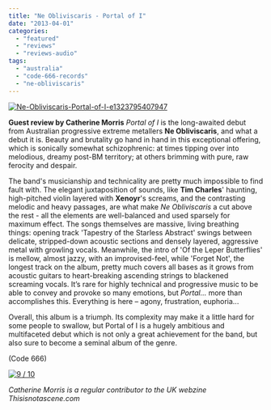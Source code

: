 ```yaml
---
title: "Ne Obliviscaris - Portal of I"
date: "2013-04-01"
categories: 
  - "featured"
  - "reviews"
  - "reviews-audio"
tags: 
  - "australia"
  - "code-666-records"
  - "ne-obliviscaris"
---
```


[![Ne-Obliviscaris-Portal-of-I-e1323795407947](http://www.hellbound.ca/wp-content/uploads/2013/04/Ne-Obliviscaris-Portal-of-I-e1323795407947.jpg)](http://www.hellbound.ca/wp-content/uploads/2013/04/Ne-Obliviscaris-Portal-of-I-e1323795407947.jpg)

**Guest review by Catherine Morris** _Portal of I_ is the long-awaited debut from Australian progressive extreme metallers **Ne Obliviscaris**, and what a debut it is. Beauty and brutality go hand in hand in this exceptional offering, which is sonically somewhat schizophrenic: at times tipping over into melodious, dreamy post-BM territory; at others brimming with pure, raw ferocity and despair.

The band's musicianship and technicality are pretty much impossible to find fault with. The elegant juxtaposition of sounds, like **Tim Charles**' haunting, high-pitched violin layered with **Xenoyr**'s screams, and the contrasting melodic and heavy passages, are what make _Ne Obliviscaris_ a cut above the rest - all the elements are well-balanced and used sparsely for maximum effect. The songs themselves are massive, living breathing things: opening track 'Tapestry of the Starless Abstract' swings between delicate, stripped-down acoustic sections and densely layered, aggressive metal with growling vocals. Meanwhile, the intro of 'Of the Leper Butterflies' is mellow, almost jazzy, with an improvised-feel, while 'Forget Not', the longest track on the album, pretty much covers all bases as it grows from acoustic guitars to heart-breaking ascending strings to blackened screaming vocals. It’s rare for highly technical and progressive music to be able to convey and provoke so many emotions, but _Portal…_ more than accomplishes this. Everything is here – agony, frustration, euphoria...

Overall, this album is a triumph. Its complexity may make it a little hard for some people to swallow, but Portal of I is a hugely ambitious and multifaceted debut which is not only a great achievement for the band, but also sure to become a seminal album of the genre.

(Code 666)

[![9 / 10](http://www.hellbound.ca/wp-content/uploads/2009/05/review9.png)](http://www.hellbound.ca/wp-content/uploads/2009/05/review9.png)

_Catherine Morris is a regular contributor to the UK webzine Thisisnotascene.com_
